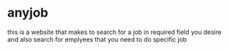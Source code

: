 # anyjob
this is a website that makes to search for a job in required field you desire and also search for emplyees that you need to do specific job 
